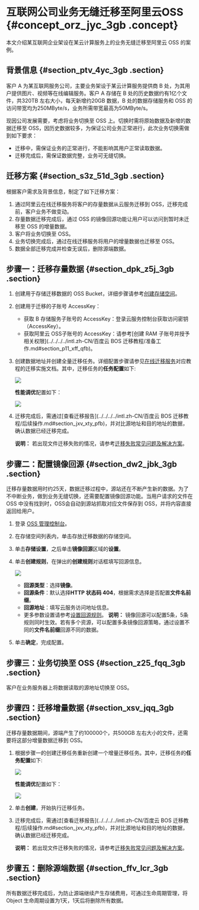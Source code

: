 # 互联网公司业务无缝迁移至阿里云OSS {#concept_orz_jyc_3gb .concept}

本文介绍某互联网企业架设在某云计算服务上的业务无缝迁移至阿里云 OSS 的案例。

## 背景信息 {#section_ptv_4yc_3gb .section}

客户 A 为某互联网服务公司，主要业务架设于某云计算服务提供商 B 处，为其用户提供图片、视频等在线编辑服务。客户 A 存储在 B 处的历史数据约有1亿个文件，共320TB 左右大小，每天新增约20GB 数据，B 处的数据存储服务和 OSS 的访问带宽均为250MByte/s，业务所需带宽最高为50MByte/s。

现因公司发展需要，考虑将业务切换至 OSS 上。切换时需将原始数据及新增的数据迁移至 OSS，因历史数据较多，为保证公司业务正常进行，此次业务切换需做到如下要求：

-   迁移中，需保证业务的正常进行，不能影响其用户正常读取数据。
-   迁移完成后，需保证数据完整，业务可无缝切换。

## 迁移方案 {#section_s3z_51d_3gb .section}

根据客户需求及背景信息，制定了如下迁移方案：

1.  通过阿里云在线迁移服务将客户的存量数据从云服务迁移到 OSS，迁移完成前，客户业务不做变动。
2.  存量数据迁移完成后，通过 OSS 的镜像回源功能让用户可以访问到暂时未迁移至 OSS 的增量数据。
3.  客户将业务切换至 OSS。
4.  业务切换完成后，通过在线迁移服务将用户的增量数据也迁移至 OSS。
5.  数据全部迁移完成并检查无误后，删除源端数据。

## 步骤一：迁移存量数据 {#section_dpk_z5j_3gb .section}

1.  创建用于存储迁移数据的 OSS Bucket，详细步骤请参考[创建存储空间](../../../../intl.zh-CN/控制台用户指南/管理存储空间/创建存储空间.md#)。
2.  创建用于迁移的子账号 AccessKey：
    -   获取 B 存储服务子账号的 AccessKey：登录云服务控制台获取访问密钥（AccessKey）。
    -   获取阿里云 OSS子账号的 AccessKey：请参考[创建 RAM 子账号并授予相关权限](../../../../intl.zh-CN/百度云 BOS 迁移教程/准备工作.md#section_p11_xff_qfb)。
3.  创建数据地址并创建全量迁移任务。详细配置步骤请参见[在线迁移服务](https://help.aliyun.com/product/94157.html)对应教程的迁移实施文档。其中，迁移任务的**任务配置**如下:

    ![](http://static-aliyun-doc.oss-cn-hangzhou.aliyuncs.com/assets/img/88193/155736904136102_zh-CN.png)

    **性能调优**配置如下：

    ![](http://static-aliyun-doc.oss-cn-hangzhou.aliyuncs.com/assets/img/88193/155736904136097_zh-CN.png)

4.  迁移完成后，需通过[查看迁移报告](../../../../intl.zh-CN/百度云 BOS 迁移教程/后续操作.md#section_jxv_xty_pfb)，并对比源地址和目的地址的数据，确认数据已经迁移完成。

    **说明：** 若出现文件迁移失败的情况，请参考[迁移失败常见问题及解决方案](../../../../intl.zh-CN/常见问题/迁移失败常见原因及解决方案.md#)。


## 步骤二：配置镜像回源 {#section_dw2_jbk_3gb .section}

迁移存量数据用时约25天，数据迁移过程中，源站还在不断产生新的数据。为了不中断业务，做到业务无缝切换，还需要配置镜像回源功能。当用户请求的文件在 OSS 中没有找到时，OSS会自动到源站抓取对应文件保存到 OSS，并将内容直接返回给用户。

1.  登录 [OSS 管理控制台](https://oss.console.aliyun.com/)。
2.  在存储空间列表内，单击存放迁移数据的存储空间。
3.  单击**存储设置**，之后单击**镜像回源**区域的**设置**。
4.  单击**创建规则**，在弹出的**创建规则**对话框填写回源信息。

    ![](http://static-aliyun-doc.oss-cn-hangzhou.aliyuncs.com/assets/img/88193/155736904136104_zh-CN.png)

    -   **回源类型**：选择**镜像**。
    -   **回源条件**：默认选择**HTTP 状态码 404**，根据需求选择是否配置**文件名前缀**。
    -   **回源地址**：填写云服务访问地址信息。
    -   更多参数设置请参考[设置回源规则](../../../../intl.zh-CN/控制台用户指南/管理存储空间/设置回源规则.md#)。
    **说明：** 镜像回源可以配置5条，5条规则同时生效。若有多个资源，可以配置多条镜像回源策略，通过设置不同的**文件名前缀**回源不同的数据。

5.  单击**确定**，完成配置。

## 步骤三：业务切换至 OSS {#section_z25_fqq_3gb .section}

客户在业务服务器上将数据读取的源地址切换至 OSS。

## 步骤四：迁移增量数据 {#section_xsv_jqq_3gb .section}

迁移存量数据期间，源端产生了约100000个，共500GB 左右大小的文件，还需要将这部分增量数据迁移到 OSS。

1.  根据步骤一的创建迁移任务重新创建一个增量迁移任务。其中，迁移任务的**任务配置**如下:

    ![](http://static-aliyun-doc.oss-cn-hangzhou.aliyuncs.com/assets/img/88193/155736904136098_zh-CN.png)

    **性能调优**配置如下：

    ![](http://static-aliyun-doc.oss-cn-hangzhou.aliyuncs.com/assets/img/88193/155736904136101_zh-CN.png)

2.  单击**创建**，开始执行迁移任务。
3.  迁移完成后，需通过[查看迁移报告](../../../../intl.zh-CN/百度云 BOS 迁移教程/后续操作.md#section_jxv_xty_pfb)，并对比源地址和目的地址的数据，确认数据已经迁移完成。

    **说明：** 若出现文件迁移失败的情况，请参考[迁移失败常见问题及解决方案](../../../../intl.zh-CN/常见问题/迁移失败常见原因及解决方案.md#)。


## 步骤五：删除源端数据 {#section_ffv_lcr_3gb .section}

所有数据迁移完成后，为防止源端继续产生存储费用，可通过生命周期管理，将 Object 生命周期设置为1天，1天后将删除所有数据。

